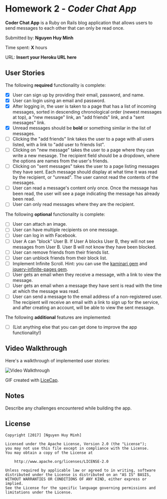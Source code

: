 # Homework 2 - *Coder Chat App*

**Coder Chat App** is a Ruby on Rails blog application that allows users to send messages to each other that can only be read once.

Submitted by: **Nguyen Huy Minh**

Time spent: **X** hours

URL: **Insert your Heroku URL here**

## User Stories

The following **required** functionality is complete:


* [x] User can sign up by providing their email, password, and name. 
* [x] User can login using an email and password. 
* [x] After logging in, the user is taken to a page that has a list of incoming messages, sorted in descending chronological order (newest messages at top), a "new message" link, an "add friends" link, and a "sent messages" link.
* [x] Unread messages should be **bold** or something similar in the list of messages. 
* [ ] Clicking the "add friends" link takes the user to a page with all users listed, with a link to "add user to friends list". 
* [ ] Clicking on "new message" takes the user to a page where they can write a new mesasge. The recipient field should be a dropdown, where the options are names from the user's friends.
* [ ] Clicking on "sent messages" takes the user to a page listing messages they have sent. Each message should display at what time it was read by the recipient, or "unread". The user cannot read the contents of the messages.
* [ ] User can read a message's content only once. Once the message has been read, the user will see a page indicating the message has already been read.
* [ ] User can only read messages where they are the recipient.

The following **optional** functionality is complete:

* [ ] User can attach an image.
* [ ] User can have multiple recipients on one message. 
* [ ] User can log in with Facebook. 
* [ ] User A can "block" User B. If User A blocks User B, they will not see messages from User B. User B will not know they have been blocked.
* [ ] User can remove friends from their friends list.
* [ ] User can unblock friends from their block list.
* [ ] Implement Infinite Scroll. Hint: you can use the [kaminari gem](https://github.com/amatsuda/kaminari) and [jquery-infinite-pages gem](https://github.com/magoosh/jquery-infinite-pages).
* [ ] User gets an email when they receive a message, with a link to view the message.
* [ ] User gets an email when a message they have sent is read with the time at which the message was read.
* [ ] User can send a message to the email address of a non-registered user. The recipient will receive an email with a link to sign up for the service, and after creating an account, will be able to view the sent message. 

The following **additional** features are implemented:

- [ ] (List anything else that you can get done to improve the app functionality!)

## Video Walkthrough 

Here's a walkthrough of implemented user stories:

![Video Walkthrough](relative-path-to-your-gif-file-on-github-or-absolute-path-to-file-on-imgur-or-youtube)

GIF created with [LiceCap](http://www.cockos.com/licecap/).

## Notes

Describe any challenges encountered while building the app.

## License

    Copyright [2017] [Nguyen Huy Minh]

    Licensed under the Apache License, Version 2.0 (the "License");
    you may not use this file except in compliance with the License.
    You may obtain a copy of the License at

        http://www.apache.org/licenses/LICENSE-2.0

    Unless required by applicable law or agreed to in writing, software
    distributed under the License is distributed on an "AS IS" BASIS,
    WITHOUT WARRANTIES OR CONDITIONS OF ANY KIND, either express or implied.
    See the License for the specific language governing permissions and
    limitations under the License.
